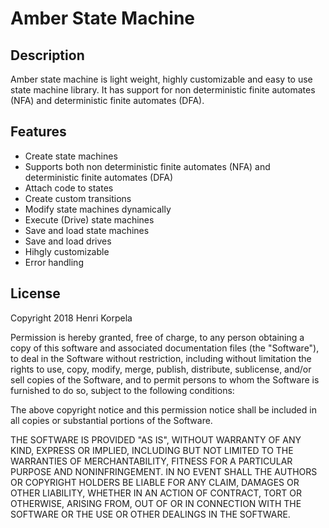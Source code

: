 # Amber State Machine

## Description
Amber state machine is light weight, highly customizable and easy to use state machine library. It has support for non deterministic finite automates (NFA) and deterministic finite automates (DFA).

## Features
* Create state machines
* Supports both non deterministic finite automates (NFA) and deterministic finite automates (DFA)
* Attach code to states
* Create custom transitions
* Modify state machines dynamically
* Execute (Drive) state machines
* Save and load state machines
* Save and load drives
* Hihgly customizable
* Error handling

## License
Copyright 2018 Henri Korpela

Permission is hereby granted, free of charge, to any person obtaining a copy of this software and associated documentation files (the "Software"), to deal in the Software without restriction, including without limitation the rights to use, copy, modify, merge, publish, distribute, sublicense, and/or sell copies of the Software, and to permit persons to whom the Software is furnished to do so, subject to the following conditions:

The above copyright notice and this permission notice shall be included in all copies or substantial portions of the Software.

THE SOFTWARE IS PROVIDED "AS IS", WITHOUT WARRANTY OF ANY KIND, EXPRESS OR IMPLIED, INCLUDING BUT NOT LIMITED TO THE WARRANTIES OF MERCHANTABILITY, FITNESS FOR A PARTICULAR PURPOSE AND NONINFRINGEMENT. IN NO EVENT SHALL THE AUTHORS OR COPYRIGHT HOLDERS BE LIABLE FOR ANY CLAIM, DAMAGES OR OTHER LIABILITY, WHETHER IN AN ACTION OF CONTRACT, TORT OR OTHERWISE, ARISING FROM, OUT OF OR IN CONNECTION WITH THE SOFTWARE OR THE USE OR OTHER DEALINGS IN THE SOFTWARE.